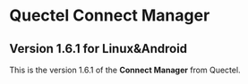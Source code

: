 # Quectel Connect Manager

## Version 1.6.1 for Linux&Android
This is the version 1.6.1 of the **Connect Manager** from Quectel.

